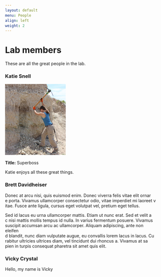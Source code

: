 ```yaml
---
layout: default
menu: People
align: left
weight: 2
---
```


# Lab members

These are all the great people in the lab.

### Katie Snell

<div class="clearfix">
  <img src="images/Katie_field_small.jpg" class="pull-left gap-right framed"
    alt="Katie in the field" width="200px"/>
  <p><b>Title:</b> Superboss</p>
  <p>Katie enjoys all these great things.</p>
</div>

### Brett Davidheiser

Donec at arcu nisi, quis euismod enim. Donec viverra felis vitae elit ornar\
e porta. Vivamus ullamcorper consectetur odio, vitae imperdiet mi laoreet v\
itae. Fusce ante ligula, cursus eget volutpat vel, pretium eget tellus.


Sed id lacus eu urna ullamcorper mattis. Etiam ut nunc erat. Sed et velit a\
c nisi mattis mollis tempus id nulla. In varius fermentum posuere. Vivamus \
suscipit accumsan arcu ac ullamcorper. Aliquam adipiscing, ante non eleifen\
d blandit, nunc diam vulputate augue, eu convallis lorem lacus in lacus. Cu\
rabitur ultricies ultrices diam, vel tincidunt dui rhoncus a. Vivamus at sa\
pien in turpis consequat pharetra sit amet quis elit.

### Vicky Crystal

Hello, my name is Vicky
